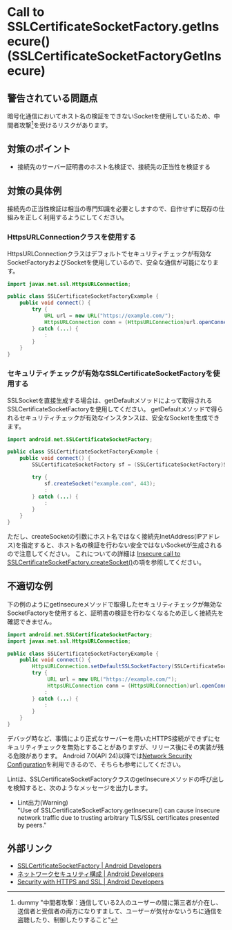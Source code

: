# Call to SSLCertificateSocketFactory.getInsecure() (SSLCertificateSocketFactoryGetInsecure)

## 警告されている問題点

暗号化通信においてホスト名の検証をできないSocketを使用しているため、中間者攻撃[^1]を受けるリスクがあります。

## 対策のポイント

- 接続先のサーバー証明書のホスト名検証で、接続先の正当性を検証する

## 対策の具体例

接続先の正当性検証は相当の専門知識を必要としますので、自作せずに既存の仕組みを正しく利用するようにしてください。

### HttpsURLConnectionクラスを使用する

HttpsURLConnectionクラスはデフォルトでセキュリティチェックが有効なSocketFactoryおよびSocketを使用しているので、安全な通信が可能になります。

```java
import javax.net.ssl.HttpsURLConnection;

public class SSLCertificateSocketFactoryExample {
    public void connect() {
        try {
            URL url = new URL("https://example.com/");
            HttpsURLConnection conn = (HttpsURLConnection)url.openConnection();
        } catch (...) {
            :
        }
    }
}
```

### セキュリティチェックが有効なSSLCertificateSocketFactoryを使用する

SSLSocketを直接生成する場合は、getDefaultメソッドによって取得されるSSLCertificateSocketFactoryを使用してください。
getDefaultメソッドで得られるセキュリティチェックが有効なインスタンスは、安全なSocketを生成できます。

```java
import android.net.SSLCertificateSocketFactory;

public class SSLCertificateSocketFactoryExample {
    public void connect() {
        SSLCertificateSocketFactory sf = (SSLCertificateSocketFactory)SSLCertificateSocketFactory.getDefault(0);

        try {
            sf.createSocket("example.com", 443);
            :
        } catch (...) {
            :
        }
    }
}
```

ただし、createSocketの引数にホスト名ではなく接続先InetAddress(IPアドレス)を指定すると、ホスト名の検証を行わない安全ではないSocketが生成されるので注意してください。
これについての詳細は [Insecure call to SSLCertificateSocketFactory.createSocket()][4]の項を参照してください。

## 不適切な例

下の例のようにgetInsecureメソッドで取得したセキュリティチェックが無効なSocketFactoryを使用すると、証明書の検証を行わなくなるため正しく接続先を確認できません。

```java
import android.net.SSLCertificateSocketFactory;
import javax.net.ssl.HttpsURLConnection;

public class SSLCertificateSocketFactoryExample {
    public void connect() {
        HttpsURLConnection.setDefaultSSLSocketFactory(SSLCertificateSocketFactory.getInsecure(0,null));
        try {
             URL url = new URL("https://example.com/");
             HttpsURLConnection conn = (HttpsURLConnection)url.openConnection();
            :
        } catch (...) {
            :
        }
    }
}
```

デバッグ時など、事情により正式なサーバーを用いたHTTPS接続ができずにセキュリティチェックを無効とすることがありますが、リリース後にその実装が残る危険があります。
Android 7.0(API 24)以降では[Network Security Configuration][2]を利用できるので、そちらも参考にしてください。

Lintは、SSLCertificateSocketFactoryクラスのgetInsecureメソッドの呼び出しを検知すると、次のようなメッセージを出力します。

- Lint出力(Warning)  
  "Use of SSLCertificateSocketFactory.getInsecure() can cause insecure network traffic due to trusting arbitrary TLS/SSL certificates presented by peers."

## 外部リンク

- [SSLCertificateSocketFactory | Android Developers][1]
- [ネットワークセキュリティ構成 | Android Developers][2]
- [Security with HTTPS and SSL | Android Developers][3]

[1]:https://developer.android.com/reference/android/net/SSLCertificateSocketFactory.html
[2]:https://developer.android.com/training/articles/security-config.html
[3]:https://developer.android.com/training/articles/security-ssl.html
[4]:SSLCertificateSocketFactoryCreateSocket.md


[^1]: dummy "中間者攻撃：通信している2人のユーザーの間に第三者が介在し、送信者と受信者の両方になりすまして、ユーザーが気付かないうちに通信を盗聴したり、制御したりすること"